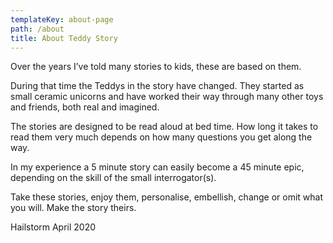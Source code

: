 ```yaml
---
templateKey: about-page
path: /about
title: About Teddy Story
---
```

Over the years I’ve told many stories to kids, these are based on them.

During that time the Teddys in the story have changed. They  started as small ceramic unicorns and have worked their way through many other toys and friends, both real and imagined.

The stories are designed to be read aloud at bed time.  How long it takes to read them very much depends on how many questions you get along the way.  

In my experience a 5 minute story can easily become a 45 minute epic, depending on the skill of the small interrogator(s). 

Take these stories, enjoy them, personalise, embellish, change or omit what you will.  Make the story theirs.

Hailstorm 
April 2020
